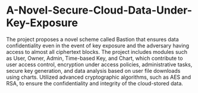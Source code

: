 # A-Novel-Secure-Cloud-Data-Under-Key-Exposure

The project proposes a novel scheme called Bastion that ensures data confidentiality even in the event of key exposure and the adversary having access to almost all ciphertext blocks.
The project includes modules such as User, Owner, Admin, Time-based Key, and Chart, which contribute to user access control, encryption under access policies, administrative tasks, secure key generation, and data analysis based on user file downloads using charts.
Utilized advanced cryptographic algorithms, such as AES and RSA, to ensure the confidentiality and integrity of the cloud-stored data.
